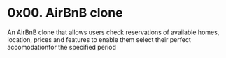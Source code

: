 # 0x00. AirBnB clone
An AirBnB clone that allows users check reservations of available homes, location, prices and features to enable them select their perfect accomodationfor the specified period

